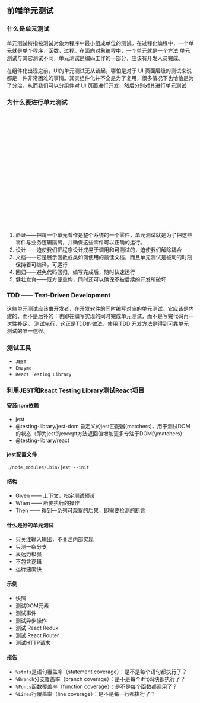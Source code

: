 ## 前端单元测试
### 什么是单元测试
单元测试特指被测试对象为程序中最小组成单位的测试。在过程化编程中，一个单元就是单个程序，函数，过程。在面向对象编程中，一个单元就是一个方法
单元测试与其它测试不同，单元测试是编码工作的一部分，应该有开发人员完成。

在组件化出现之前，UI的单元测试无从谈起，哪怕是对于 UI 页面层级的测试来说都是一件非常困难的事情。其实组件化并不全是为了复用，很多情况下也恰恰是为了分治，从而我们可以分组件对 UI 页面进行开发，然后分别对其进行单元测试

### 为什么要进行单元测试
<br /><br /><br /><br /><br /><br /><br /><br /><br /><br /><br /><br /><br /><br /><br /><br /><br /><br />
1. 验证——把每一个单元看作是整个系统的一个零件，单元测试就是为了把这些零件与业务逻辑隔离，并确保这些零件可以正确的运行。
2. 设计——迫使我们把程序设计成易于调用和可测试的，迫使我们解除耦合
3. 文档——它是展示函数或类如何使用的最佳文档，而且单元测试是被动的时刻保持着可编译，可运行
4. 回归——避免代码回归，编写完成后，随时快速运行
5. 健壮发育——既方便重构，同时还可以确保不被后续的开发所破坏

### TDD —— Test-Driven Development
这些单元测试应该由开发者，在开发软件的同时编写对应的单元测试。它应该是内建的，而不是后补的：也即在编写实现的同时完成单元测试，而不是写完代码再一次性补足。
测试先行，这正是TDD的做法。使用 TDD 开发方法是得到可靠单元测试的唯一途径。

### 测试工具
- `JEST`
- `Enzyme`
- `React Testing Library`

### 利用JEST和React Testing Library测试React项目

#### 安装npm依赖
- jest
- @testing-library/jest-dom 自定义的jest匹配器(matchers)，用于测试DOM的状态（即为jest的except方法返回值增加更多专注于DOM的matchers）
- @testing-library/react

#### jest配置文件
```shell
./node_modules/.bin/jest --init
```
#### 结构
- Given —— 上下文，指定测试预设
- When —— 所要执行的操作
- Then —— 得到一系列可观察的后果，即需要检测的断言

#### 什么是好的单元测试
- 只关注输入输出，不关注内部实现
- 只测一条分支
- 表达力极强
- 不包含逻辑
- 运行速度快

#### 示例
- 快照
- 测试DOM元素
- 测试事件
- 测试异步操作
- 测试 React Redux
- 测试 React Router
- 测试HTTP请求

#### 报告
- `%stmts`是语句覆盖率（statement coverage）：是不是每个语句都执行了？
- `%Branch`分支覆盖率（branch coverage）：是不是每个if代码块都执行了？
- `%Funcs`函数覆盖率（function coverage）：是不是每个函数都调用了？
- `%Lines`行覆盖率（line coverage）：是不是每一行都执行了？
